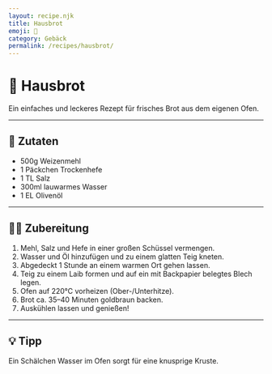 ```yaml
---
layout: recipe.njk
title: Hausbrot
emoji: 🥖
category: Gebäck
permalink: /recipes/hausbrot/
---
```


# 🥖 Hausbrot

Ein einfaches und leckeres Rezept für frisches Brot aus dem eigenen Ofen.

---

## 🛒 Zutaten

- 500g Weizenmehl
- 1 Päckchen Trockenhefe
- 1 TL Salz
- 300ml lauwarmes Wasser
- 1 EL Olivenöl

---

## 👩‍🍳 Zubereitung

1. Mehl, Salz und Hefe in einer großen Schüssel vermengen.
2. Wasser und Öl hinzufügen und zu einem glatten Teig kneten.
3. Abgedeckt 1 Stunde an einem warmen Ort gehen lassen.
4. Teig zu einem Laib formen und auf ein mit Backpapier belegtes Blech legen.
5. Ofen auf 220°C vorheizen (Ober-/Unterhitze).
6. Brot ca. 35–40 Minuten goldbraun backen.
7. Auskühlen lassen und genießen!

---

## 💡 Tipp

Ein Schälchen Wasser im Ofen sorgt für eine knusprige Kruste.
